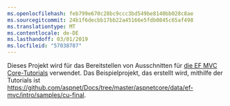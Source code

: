 ```yaml
---
ms.openlocfilehash: feb799e670c28bc9ccc3bd549be8140bb028c8ae
ms.sourcegitcommit: 24b1f6decbb17bb22a45166e5fdb0845c65af498
ms.translationtype: MT
ms.contentlocale: de-DE
ms.lasthandoff: 03/01/2019
ms.locfileid: "57038787"
---
```

Dieses Projekt wird für das Bereitstellen von Ausschnitten für [die EF MVC Core-Tutorials](https://docs.microsoft.com/aspnet/core/data/ef-mvc/intro) verwendet. Das Beispielprojekt, das erstellt wird, mithilfe der Tutorials ist https://github.com/aspnet/Docs/tree/master/aspnetcore/data/ef-mvc/intro/samples/cu-final.
